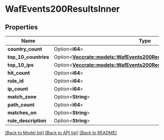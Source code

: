 # WafEvents200ResultsInner

## Properties

Name | Type | Description | Notes
------------ | ------------- | ------------- | -------------
**country_count** | Option<**i64**> |  | [optional]
**top_10_countries** | Option<[**Vec<crate::models::WafEvents200ResultsInnerTop10CountriesInner>**](WAFEvents200_results_inner_top_10_countries_inner.md)> |  | [optional]
**top_10_ips** | Option<[**Vec<crate::models::WafEvents200ResultsInnerTop10CountriesInner>**](WAFEvents200_results_inner_top_10_countries_inner.md)> |  | [optional]
**hit_count** | Option<**i64**> |  | [optional]
**rule_id** | Option<**i64**> |  | [optional]
**ip_count** | Option<**i64**> |  | [optional]
**match_zone** | Option<**String**> |  | [optional]
**path_count** | Option<**i64**> |  | [optional]
**matches_on** | Option<**String**> |  | [optional]
**rule_description** | Option<**String**> |  | [optional]

[[Back to Model list]](../README.md#documentation-for-models) [[Back to API list]](../README.md#documentation-for-api-endpoints) [[Back to README]](../README.md)


